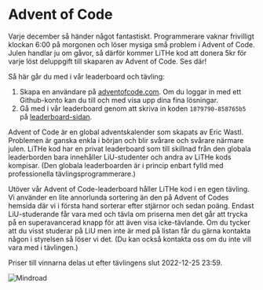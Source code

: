 # Advent of Code

Varje december så händer något fantastiskt.
Programmerare vaknar frivilligt klockan 6:00 på morgonen och löser mysiga små
problem i Advent of Code.
Julen handlar ju om gåvor,
så därför kommer LiTHe kod att donera 5kr för varje löst deluppgift till
skaparen av Advent of Code.
Ses där!

Så här går du med i vår leaderboard och tävling:

1. Skapa en användare på
   [adventofcode.com](https://adventofcode.com/2021/auth/login). Om du loggar in
   med ett Github-konto kan du till och med visa upp dina fina lösningar.
2. Gå med i vår leaderboard genom att skriva in koden `1879790-858765b5` på
   [leaderboard-sidan](https://adventofcode.com/2021/leaderboard/private).

Advent of Code är en global adventskalender som skapats av Eric Wastl. Problemen
är ganska enkla i början och blir svårare och svårare närmare julen. LiTHe kod
har en privat leaderboard som till skillnad från den globala leaderborden bara
innehåller LiU-studenter och andra av LiTHe kods kompisar.
(Den globala leaderboarden är i princip enbart fylld med
professionella tävlingsprogrammerare.)

Utöver vår Advent of Code-leaderboard håller LiTHe kod i en egen tävling. Vi
använder en lite annorlunda sortering än den på Advent of Codes hemsida där vi i
första hand sorterar efter stjärnor och sedan poäng. Endast LiU-studerande får
vara med och tävla om priserna men det går att trycka på en superavancerad knapp
för att även visa icke-tävlande. Om du tycker att du visst studerar på LiU men
inte är med på listan får du gärna kontakta någon i styrelsen så löser vi det.
(Du kan också kontakta oss om du inte vill vara med i tävlingen.)

Priser till vinnarna delas ut efter tävlingens slut 2022-12-25 23:59.

<!--
<ol start="0">
<li>1000 SEK</li>
<li>750 SEK </li>
<li>500 SEK </li>
<li>500 SEK </li>
<li>500 SEK </li>
<li>500 SEK </li>
<li>500 SEK </li>
<li>250 SEK </li>
<li>250 SEK </li>
<li>250 SEK </li>
<li>250 SEK </li>
<li>250 SEK </li>
<li>250 SEK </li>
<li>250 SEK </li>
<li>250 SEK </li>
</ol>
-->

<div id="sponsor-container">
    <img class="sponsor" src="/static/img/mindroad_logo.png" alt="Mindroad">
</div>

<!--
<hr>

<label class="toggle-aoc" for="aoc-trigger">
    <span class="only-aoc-some">Visa alla</span>
    <span class="only-aoc-all">Visa tävlande</span>
</label>

<div id="leaderboard-container">
    <span class="only-aoc-all">
    <iframe class="only-light-theme leaderboard"
            src="https://lithekod.lysator.liu.se/leaderboard/?lightmode=true"></iframe>
    <iframe class="only-dark-theme leaderboard"
            src="https://lithekod.lysator.liu.se/leaderboard/"></iframe>
    </span><span class="only-aoc-some">
    <iframe class="only-light-theme leaderboard"
            src="https://lithekod.lysator.liu.se/leaderboard/?lightmode=true&some=true"></iframe>
    <iframe class="only-dark-theme leaderboard"
            src="https://lithekod.lysator.liu.se/leaderboard/?some=true"></iframe>
    </span>
</div>
-->
